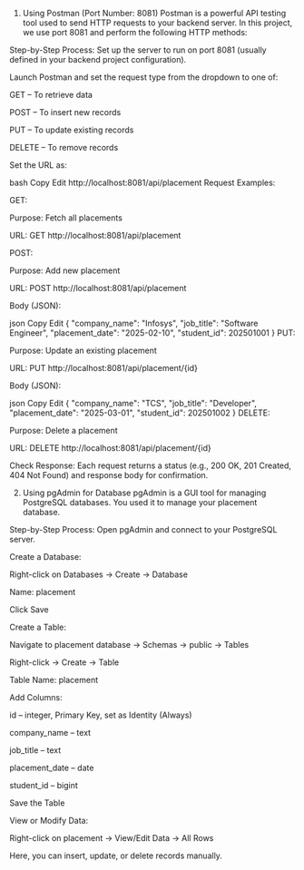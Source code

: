 1. Using Postman (Port Number: 8081)
Postman is a powerful API testing tool used to send HTTP requests to your backend server. In this project, we use port 8081 and perform the following HTTP methods:

Step-by-Step Process:
Set up the server to run on port 8081 (usually defined in your backend project configuration).

Launch Postman and set the request type from the dropdown to one of:

GET – To retrieve data

POST – To insert new records

PUT – To update existing records

DELETE – To remove records

Set the URL as:

bash
Copy
Edit
http://localhost:8081/api/placement
Request Examples:

GET:

Purpose: Fetch all placements

URL: GET http://localhost:8081/api/placement

POST:

Purpose: Add new placement

URL: POST http://localhost:8081/api/placement

Body (JSON):

json
Copy
Edit
{
  "company_name": "Infosys",
  "job_title": "Software Engineer",
  "placement_date": "2025-02-10",
  "student_id": 202501001
}
PUT:

Purpose: Update an existing placement

URL: PUT http://localhost:8081/api/placement/{id}

Body (JSON):

json
Copy
Edit
{
  "company_name": "TCS",
  "job_title": "Developer",
  "placement_date": "2025-03-01",
  "student_id": 202501002
}
DELETE:

Purpose: Delete a placement

URL: DELETE http://localhost:8081/api/placement/{id}

Check Response: Each request returns a status (e.g., 200 OK, 201 Created, 404 Not Found) and response body for confirmation.

2. Using pgAdmin for Database
pgAdmin is a GUI tool for managing PostgreSQL databases. You used it to manage your placement database.

Step-by-Step Process:
Open pgAdmin and connect to your PostgreSQL server.

Create a Database:

Right-click on Databases → Create → Database

Name: placement

Click Save

Create a Table:

Navigate to placement database → Schemas → public → Tables

Right-click → Create → Table

Table Name: placement

Add Columns:

id – integer, Primary Key, set as Identity (Always)

company_name – text

job_title – text

placement_date – date

student_id – bigint

Save the Table

View or Modify Data:

Right-click on placement → View/Edit Data → All Rows

Here, you can insert, update, or delete records manually.
